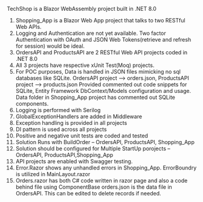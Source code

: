 TechShop is a Blazor WebAssembly project built in .NET 8.0
1.	Shopping_App is a Blazor Web App project that talks to two RESTful Web APIs.
2.	Logging and Authentication are not yet available. Two factor Authentication with  OAuth and JSON Web Tokens(retrieve and refresh for session) would be ideal.
3.	OrdersAPI and ProductsAPI are 2 RESTful Web API projects coded in .NET 8.0 
4.	All 3 projects have respective xUnit Test(Moq) projects.
5.	For POC purposes, Data is handled in JSON files mimicking no sql databases like SQLite.
    OrdersAPI project --> orders.json,
    ProductsAPI project --> products.json
  	Provided commented out code snippets for SQLite, Entity Framework DbContext/Models configuration and usage. Data folder in Shopping_App project has commented out SQLite components.
7.	Logging is performed with Serilog
8.	GlobalExceptionHandlers are added in Middleware
9.	Exception handling is provided in all projects
10.	DI pattern is used across all projects
11.	Positive and negative unit tests are coded and tested
12.	Solution Runs with BuildOrder – OrdersAPI, ProductsAPI, Shopping_App
13.	Solution should be configured for Multiple StartUp porojects – OrdersAPI, ProductsAPI,Shopping_App
14.	API projects are enabled with Swagger testing. 
15.	Error.Razor shows any unhandled errors in Shopping_App. ErrorBoundry is utilized in MainLayout.razor
16.	Orders.razor has both C# code written in razor page and also a code behind file using ComponentBase
orders.json is the data file in OrdersAPI. This can be edited to delete records if needed. 
